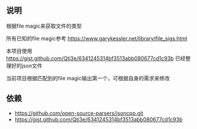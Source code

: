 ## 说明

根据file magic来获取文件的类型

所有已知的file magic参考 https://www.garykessler.net/library/file_sigs.html

本项目使用 https://gist.github.com/Qti3e/6341245314bf3513abb080677cd1c93b 已经整理好的json文件

当前项目根据匹配到的file magic输出第一个，可根据自身的需求来修改



## 依赖

- https://github.com/open-source-parsers/jsoncpp.git
- https://gist.github.com/Qti3e/6341245314bf3513abb080677cd1c93b 